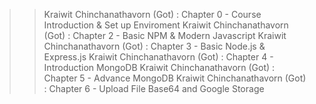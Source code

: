 >> Kraiwit Chinchanathavorn (Got) : Chapter 0 - Course Introduction & Set up Enviroment
>> Kraiwit Chinchanathavorn (Got) : Chapter 2 - Basic NPM & Modern Javascript
>> Kraiwit Chinchanathavorn (Got) : Chapter 3 - Basic Node.js & Express.js
>> Kraiwit Chinchanathavorn (Got) : Chapter 4 - Introduction MongoDB
>> Kraiwit Chinchanathavorn (Got) : Chapter 5 - Advance MongoDB
>> Kraiwit Chinchanathavorn (Got) : Chapter 6 - Upload File Base64 and Google Storage
